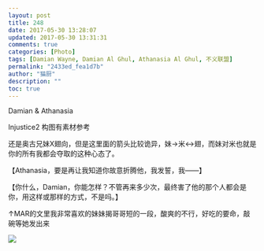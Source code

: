 ```yaml
---
layout: post
title: 248
date: 2017-05-30 13:28:07
updated: 2017-05-30 13:31:31
comments: true
categories: [Photo]
tags: [Damian Wayne, Damian Al Ghul, Athanasia Al Ghul, 不义联盟]
permalink: "2433ed_fea1d7b"
author: "猫厨"
description: ""
toc: true
---
```


<p>Damian &amp; Athanasia<br /></p> 
<p>Injustice2 构图有素材参考<br /></p> 
<p>还是奥古兄妹X翅向，但是这里面的箭头比较诡异，妹→米↔翅，而妹对米也就是你的所有我都会夺取的这种心态了。</p> 
<p>【Athanasia，要是再让我知道你故意折腾他，我发誓，我——】</p> 
<p>【你什么，Damian，你能怎样？不管再来多少次，最终害了他的那个人都会是你，用这样或那样的方式，不是吗。】<br /></p> 
<p>↑MAR的文里我非常喜欢的妹妹揭哥哥短的一段，酸爽的不行，好吃的要命，敲碗等她发出来</p>

![](https://nos.netease.com/imglf1/img/cVZNdzJtQk9JV2NtL0ZGbnNKR1QwVllzZ0lTQWNqT2h2bFpreWNNMU5LVEFHTXUxYkY1YWlRPT0.jpg)